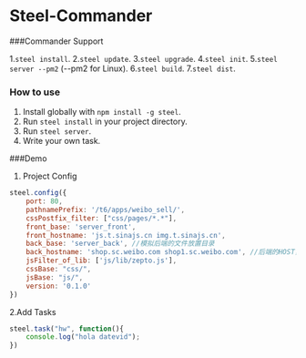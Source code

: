 # Steel-Commander
> 

###Commander Support

1.`steel install`.
2.`steel update`.
3.`steel upgrade`.
4.`steel init`.
5.`steel server --pm2` (--pm2 for Linux).
6.`steel build`.
7.`steel dist`.


### How to use

1. Install globally with `npm install -g steel`.
2. Run `steel install` in your project directory.
3. Run `steel server`.
4. Write your own task.

###Demo

1. Project Config
```javascript
steel.config({
    port: 80,
    pathnamePrefix: '/t6/apps/weibo_sell/',
    cssPostfix_filter: ["css/pages/*.*"],
    front_base: 'server_front',
    front_hostname: 'js.t.sinajs.cn img.t.sinajs.cn',
    back_base: 'server_back', //模拟后端的文件放置目录
    back_hostname: 'shop.sc.weibo.com shop1.sc.weibo.com', //后端的HOST，目的是真实模拟后端的页面路由请求，提供出前端可仿真的功能，比如 /index 对应 /html/index.html
    jsFilter_of_lib: ['js/lib/zepto.js'],
    cssBase: "css/",
    jsBase: "js/",
    version: '0.1.0'
})
```

2.Add Tasks
```javascript
steel.task("hw", function(){
    console.log("hola datevid");
})
```



